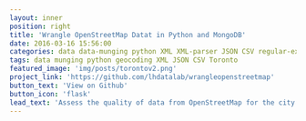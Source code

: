 ```yaml
---
layout: inner
position: right
title: 'Wrangle OpenStreetMap Datat in Python and MongoDB'
date: 2016-03-16 15:56:00
categories: data data-munging python XML XML-parser JSON CSV regular-expressions Toronto
tags: data munging python geocoding XML JSON CSV Toronto
featured_image: 'img/posts/torontov2.png'
project_link: 'https://github.com/lhdatalab/wrangleopenstreetmap'
button_text: 'View on Github'
button_icon: 'flask'
lead_text: 'Assess the quality of data from OpenStreetMap for the city of Torornto using Python, Canada and explore the city by querying the data in MongoDB.'
---
```

